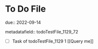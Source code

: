 # To Do File

due:: 2022-09-14

metadatafield:: todoTestFile_1129_72

- [ ] Task of todoTestFile_1129 1 [[Query me]]

